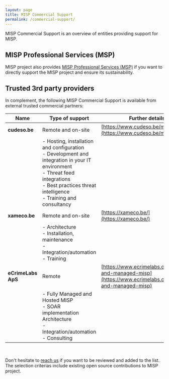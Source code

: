 ```yaml
---
layout: page
title: MISP Commercial Support
permalink: /commercial-support/
---
```


MISP Commercial Support is an overview of entities providing support for MISP.

## MISP Professional Services (MSP)
MISP project also provides [MISP Professional Services (MSP)](/professional-services/) if you want to directly support the MISP project and ensure its sustainability.

## Trusted 3rd party providers
In complement, the following MISP Commercial Support is available from external trusted commercial partners:

| Name   | Type of support | Further details  | Region |
|---|---|---|---|
| **cudeso.be**  | Remote and on-site | [https://www.cudeso.be/misp.html](https://www.cudeso.be/misp.html) | Europe |
|            | - Hosting, installation and configuration <br /> - Development and integration in your IT environment <br /> - Threat feed integrations <br /> - Best practices threat intelligence <br /> - Training and consultancy |   | |
| **xameco.be** | Remote and on-site | [https://xameco.be/](https://xameco.be/) | Europe |
|               | - Architecture <br />- Installation, maintenance<br />- Integration/automation<br />- Training | | |
| **eCrimeLabs ApS** | Remote | [https://www.ecrimelabs.com/hosted-and-managed-misp](https://www.ecrimelabs.com/hosted-and-managed-misp) | Europe |
|               | - Fully Managed and Hosted MISP<br />- SOAR implementation Architecture <br />- Integration/automation<br />- Consulting | | |
<br />

Don't hesitate to [reach us](/support) if you want to be reviewed and added to the list. The selection criterias include existing open source contributions to MISP project.
